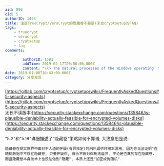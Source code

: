 ```yaml
---
aid: 896
cid: 5
authorID: 1493
title: 注意TrueCrypt/VeraCrypt的隐藏卷不靠谱(来自cryptsetup的FAQ)
tags:
    - truecrypt
    - veracrypt
    - cryptsetup
    - faq
comments:
    -
        authorID: 1581
        addTime: 2019-02-17T20:50:00.000Z
        content: "\\> The natural processes of the Windows operating  \nsystem, as well as applications like Microsoft Word or  \nGoogle Desktop, can leak significant information outside  \nof the deniable volume. For example, lists of recently  \nchanged documents, audit logs of recent file actions, and  \ndata saved by application programs can all serve to in-  \nhibit deniability. As our results suggest, any DFS will  \nnot only have to encrypt and hide data — as file systems  \nlike TrueCrypt do — but must also erase any traces of  \nthat data left by the operating system through normal operation.\n\n不要老是想要搞個大新聞，把 hidden volume 批判一番！說什麼已經欽定了，VeryCrypt 不靠譜。\n\n豬隊友這種事兒，能怪 VeryCrypt \U0001F434？"
date: 2019-01-08T16:43:00.000Z
category: 分享发现
---
```


[https://gitlab.com/cryptsetup/cryptsetup/wikis/FrequentlyAskedQuestions#5-security-aspects](https://gitlab.com/cryptsetup/cryptsetup/wikis/FrequentlyAskedQuestions#5-security-aspects)  
太长不读版本:[https://security.stackexchange.com/questions/135846/is-plausible-deniability-actually-feasible-for-encrypted-volumes-disks](https://security.stackexchange.com/questions/135846/is-plausible-deniability-actually-feasible-for-encrypted-volumes-disks)

"5.2"和"5.18"详细描述了"隐藏卷"策略如何不靠谱, 大致意思是说:  

    隐藏卷在现实世界中面对不人道的怀疑(有罪推定)的刑讯逼供时根本没用, 因为你无法证明"在随机数据中不存在隐藏卷, 只要怀疑你, 就会不断对你刑讯逼供, 不论是否真的存在隐藏卷.
    而且隐藏卷本身技术上也没法做到"隐藏", 本质上还是"加密成伪随机".
